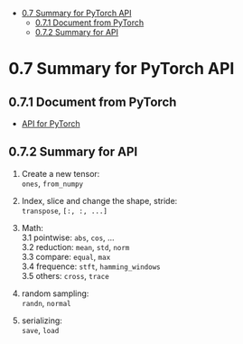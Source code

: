

<!--
 * @Author       : Jingsheng Lyu
 * @Date         : 2020-07-11 08:23:55
 * @LastEditors  : Jingsheng Lyu
 * @LastEditTime : 2020-07-11 08:34:56
 * @FilePath     : /Deep_Learning/Chapter0/PyTorch/Chapter0/CH0_7_API_Summary.md
 * @Github       : https://github.com/jingshenglyu
 * @Web          : https://jingshenglyu.github.io/
 * @E-Mail       : jingshenglyu@gmail.com
--> 
<!-- TOC -->

- [0.7 Summary for PyTorch API](#07-summary-for-pytorch-api)
    - [0.7.1 Document from PyTorch](#071-document-from-pytorch)
    - [0.7.2 Summary for API](#072-summary-for-api)

<!-- /TOC -->
# 0.7 Summary for PyTorch API

## 0.7.1 Document from PyTorch
* [API for PyTorch](https://pytorch.org/docs/stable/index.html)


## 0.7.2 Summary for API
1. Create a new tensor:  
    `ones`, `from_numpy`

2. Index, slice and change the shape, stride:  
    `transpose`, `[:, :, ...]`

3. Math:  
    3.1 pointwise:  `abs`, `cos`, ...  
    3.2 reduction: `mean`, `std`, `norm`  
    3.3 compare: `equal`, `max`  
    3.4 frequence: `stft`, `hamming_windows`  
    3.5 others: `cross`, `trace`

4. random sampling:  
    `randn`, `normal`

5. serializing:  
    `save`, `load`
